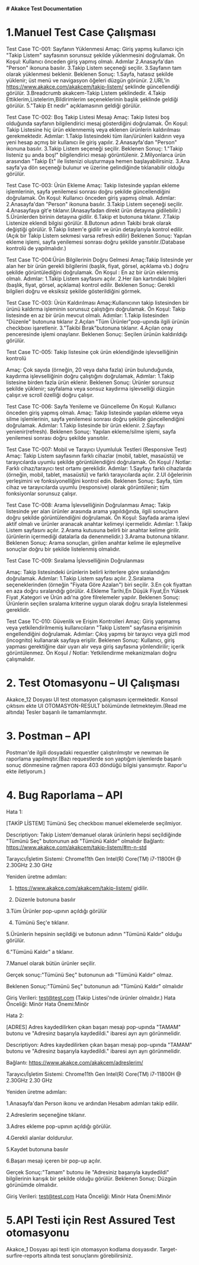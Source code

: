 **# Akakce Test Documentation**
# ****1.Manuel Test Case Çalışması****

Test Case TC-001: Sayfanın Yüklenmesi
Amaç:
Giriş yapmış kullanıcı için "Takip Listem" sayfasının sorunsuz şekilde yüklenmesini doğrulamak.
Ön Koşul:
Kullanıcı önceden giriş yapmış olmalı.
Adımlar
2.Anasayfa'dan "Person" ikonuna basılır.
3.Takip Listem seçeneği seçilir.
3.Sayfanın tam olarak yüklenmesi beklenir.
Beklenen Sonuç:
1.Sayfa, hatasız şekilde yüklenir; üst menü ve navigasyon öğeleri düzgün görünür.
2.URL'in https://www.akakce.com/akakcem/takip-listem/ şeklinde güncellendiği görülür.
3.Breadcrumb akakcem-Takip Listem şeklindedir.
4.Takip Ettiklerim,Listelerim,Bildirimlerim seçeneklerinin başlık şeklinde geldiği görülür.
5."Takip Et nedir" açıklamasının geldiği görülür.


Test Case TC-002: Boş Takip Listesi Mesajı
Amaç:
Takip listesi boş olduğunda sayfanın bilgilendirici mesaj gösterdiğini doğrulamak.
Ön Koşul: Takip Listesine hiç ürün eklenmemiş veya eklenen ürünlerin kaldırılması gerekmektedir.
Adımlar:
1.Takip listesindeki tüm ilan/ürünleri kaldırın veya yeni hesap açmış bir kullanıcı ile giriş yapılır.
2.Anasayfa'dan "Person" ikonuna basılır.
3.Takip Listem seçeneği seçilir.
Beklenen Sonuç:
1."Takip listeniz şu anda boş!" bilgilendirici mesajı görüntülenir.
2.Milyonlarca ürün arasından "Takip Et" ile listenizi oluşturmaya hemen başlayabilirsiniz.
3.Ana sayfa'ya dön seçeneği bulunur ve üzerine gelindiğinde tıklanabilir olduğu görülür.

Test Case TC-003: Ürün Ekleme
Amaç:
Takip listesinde yapılan ekleme işlemlerinin, sayfa yenilemesi sonrası doğru şekilde güncellendiğini doğrulamak.
Ön Koşul:
Kullanıcı önceden giriş yapmış olmalı.
Adımlar:
2.Anasayfa'dan "Person" ikonuna basılır.
3.Takip Listem seçeneği seçilir.
4.Anasayfaya git'e tıklanır.(Anasayfadan direkt ürün detayına gidilebilir.)
5.Ürünlerden birinin detayına gidilir.
6.Takip et butonuna tıklanır.
7.Takip Listenize eklendi bilgisi görülür.
8.Butonun adının Takibi bırak olarak değiştiği görülür.
9.Takip listem'e gidilir ve ürün detaylarıyla kontrol edilir.(Açık bir Takip Listem sekmesi varsa refresh edilir)
Beklenen Sonuç:
Yapılan ekleme işlemi, sayfa yenilemesi sonrası doğru şekilde yansıtılır.(Database kontrolü de yapılmalıdır.)



Test Case TC-004:Ürün Bilgilerinin Doğru Gelmesi
Amaç:Takip listesinde yer alan her bir ürün gerekli bilgilerini (başlık, fiyat, görsel, açıklama vb.) doğru şekilde görüntülediğini doğrulamak.
Ön Koşul :
En az bir ürün eklenmiş olmalı.
Adımlar:
1.Takip Listem sayfasını açılır.
2.Her ilan kartındaki bilgileri (başlık, fiyat, görsel, açıklama) kontrol edilir.
Beklenen Sonuç:
Gerekli bilgileri doğru ve eksiksiz şekilde gösterildiğini görmek.

Test Case TC-003: Ürün Kaldırılması
Amaç:Kullanıcının takip listesinden bir ürünü kaldırma işleminin sorunsuz çalıştığını doğrulamak.
Ön Koşul:
Takip listesinde en az bir ürün mevcut olmalı.
Adımlar:
1.Takip listesinden "Düzenle" butonuna tıklanır
2.Açılan "Tüm Ürünler"pop-upında ilgili ürünün checkboxı işaretlenir.
3."Takibi Bırak"butonuna tıklanır.
4.Açılan onay penceresinde işlemi onaylanır.
Beklenen Sonuç:
Seçilen ürünün kaldırıldığı görülür.


Test Case TC-005: Takip listesine çok ürün eklendiğinde işlevselliğinin kontrolü

Amaç:
Çok sayıda (örneğin, 20 veya daha fazla) ürün bulunduğunda, kaydırma işlevselliğinin doğru çalıştığını doğrulamak.
Adımlar:
1.Takip listesine birden fazla ürün eklenir.
Beklenen Sonuç:
Ürünler sorunsuz şekilde yüklenir; sayfalama veya sonsuz kaydırma işlevselliği düzgün çalışır.ve scroll özelliği doğru çalışır.


Test Case TC-006: Sayfa Yenileme ve Güncelleme
Ön Koşul:
Kullanıcı önceden giriş yapmış olmalı.
Amaç:
Takip listesinde yapılan ekleme veya silme işlemlerinin, sayfa yenilemesi sonrası doğru şekilde güncellendiğini doğrulamak.
Adımlar:
1.Takip listesinde bir ürün eklenir.
2.Sayfayı yenienir(refresh).
Beklenen Sonuç:
Yapılan ekleme/silme işlemi, sayfa yenilemesi sonrası doğru şekilde yansıtılır.


Test Case TC-007: Mobil ve Tarayıcı Uyumluluk Testleri (Responsive Test)
Amaç:
Takip Listem sayfasının farklı cihazlar (mobil, tablet, masaüstü) ve tarayıcılarda uyumlu şekilde görüntülendiğini doğrulamak.
Ön Koşul / Notlar:
Farklı cihaz/tarayıcı test ortamı gereklidir.
Adımlar:
1.Sayfayı farklı cihazlarda (örneğin, mobil, tablet, masaüstü) ve farklı tarayıcılarda açılır.
2.UI öğelerinin yerleşimini ve fonksiyonelliğini kontrol edin.
Beklenen Sonuç:
Sayfa, tüm cihaz ve tarayıcılarda uyumlu (responsive) olarak görüntülenir; tüm fonksiyonlar sorunsuz çalışır.



Test Case TC-008: Arama İşlevselliğinin Doğrulanması
Amaç:
Takip listesinde yer alan ürünler arasında arama yapıldığında, ilgili sonuçların doğru şekilde görüntülendiğini doğrulamak.
Ön Koşul:
Sayfada arama işlevi aktif olmalı ve ürünler aranacak anahtar kelimeyi içermelidir.
Adımlar:
1.Takip Listem sayfasını açılır.
2.Arama kutusuna belirli bir anahtar kelime girilir.(ürünlerin içermediği datalarla da denenmelidir.)
3.Arama butonuna tıklanır.
Beklenen Sonuç:
Arama sonuçları, girilen anahtar kelime ile eşleşmelive  sonuçlar doğru  bir şekilde listelenmiş olmalıdır.



Test Case TC-009: Sıralama İşlevselliğinin Doğrulanması

Amaç:
Takip listesindeki ürünlerin belirli kriterlere göre sıralandığını doğrulamak.
Adımlar:
1.Takip Listem sayfası açılır.
2.Sıralama seçeneklerinden (örneğin "Fiyata Göre Azalan") biri seçilir.
3.En çok fiyattan en aza doğru sıralandığı görülür.
4.Ekleme Tarihi,En Düşük Fiyat,En Yüksek Fiyat ,Kategori ve Ürün adı'na göre filrelemeler yapılır.
Beklenen Sonuç:
Ürünlerin seçilen sıralama kriterine uygun olarak doğru sırayla listelenmesi gereklidir.



Test Case TC-010: Güvenlik ve Erişim Kontrolleri
Amaç:
Giriş yapmamış veya yetkilendirilmemiş kullanıcıların "Takip Listem" sayfasına erişiminin engellendiğini doğrulamak.
Adımlar:
Çıkış yapmış bir tarayıcı veya gizli mod (incognito) kullanarak sayfaya erişilir.
Beklenen Sonuç:
Kullanıcı, giriş yapması gerektiğine dair uyarı alır veya giriş sayfasına yönlendirilir; içerik görüntülenmez.
Ön Koşul / Notlar:
Yetkilendirme mekanizmaları doğru çalışmalıdır.



# ****2. Test Otomasyonu – UI Çalışması****
Akakce_12 Dosyası UI test otomasyon çalışmasını içermektedir. Konsol çıktısını ekte UI OTOMASYON-RESULT bölümünde iletmekteyim.(Read me altında) Tesler başarılı ile tamamlanmıştır.
# ****3. Postman – API****
Postman'de ilgili dosyadaki requestler çalıştırılmıştır ve newman ile raporlama yapılmıştır.(Bazı requestlerde son yaptığım işlemlerde başarılı sonuç dönmesine rağmen rapora 403 döndüğü bilgisi yansımıştır. Rapor'u ekte iletiyorum.)
# ****4. Bug Raporlama – API****
Hata 1:

[TAKİP LİSTEM] Tümünü Seç checkboxı manuel eklemelerde seçilmiyor.

Descriptiyon: Takip Listem'demanuel olarak ürünlerin hepsi seçildiğinde "Tümünü Seç" butonunun adı "Tümünü Kaldır" olmalıdır
Bağlantı: https://www.akakce.com/akakcem/takip-listem/#m-n-std

Tarayıcı/İşletim Sistemi: Chrome11th Gen Intel(R) Core(TM) i7-11800H @ 2.30GHz 2.30 GHz

Yeniden üretme adımları:

1. https://www.akakce.com/akakcem/takip-listem/ gidilir.

2. Düzenle butonuna basılır

3.Tüm Ürünler pop-upının açıldığı görülür

4. Tümünü Seç'e tıklanır.

5.Ürünlerin hepsinin seçildiği ve butonun adının "Tümünü Kaldır" olduğu görülür.

6."Tümünü Kaldır" a tıklanır.

7.Manuel olarak bütün ürünler seçilir.


Gerçek sonuç:"Tümünü Seç" butonunun adı "Tümünü Kaldır" olmaz.

Beklenen Sonuç:"Tümünü Seç" butonunun adı "Tümünü Kaldır" olmalıdır

Giriş Verileri: test@test.com (Takip Listesi'nde ürünler olmalıdır.)
Hata Önceliği: Minör
Hata Önemi:Minör

Hata 2:

[ADRES] Adres kaydedilirken çıkan başarı mesajı pop-upında "TAMAM" butonu ve "Adresinz başarıyla kaydedildi." ibaresi ayrı ayrı görünmelidir.

Descriptiyon: Adres kaydedilirken çıkan başarı mesajı pop-upında "TAMAM" butonu ve "Adresinz başarıyla kaydedildi." ibaresi ayrı ayrı görünmelidir.

Bağlantı: https://www.akakce.com/akakcem/adreslerim/

Tarayıcı/İşletim Sistemi: Chrome11th Gen Intel(R) Core(TM) i7-11800H @ 2.30GHz 2.30 GHz

Yeniden üretme adımları:

1.Anasayfa'dan Person ikonu ve ardından Hesabım adımları takip edilir.

2.Adreslerim seçeneğine tıklanır.

3.Adres ekleme pop-upının açıldığı görülür.

4.Gerekli alanlar doldurulur.

5.Kaydet butonuna basılır

6.Başarı mesajı içeren bir pop-up açılır.


Gerçek Sonuç:"Tamam" butonu ile "Adresiniz başarıyla kaydedildi" bilgilerinin karışık bir şekilde olduğu görülür.
Beklenen Sonuç: Düzgün görünümde olmalıdır.

Giriş Verileri: test@test.com
Hata Önceliği: Minör
Hata Önemi:Minör
# ****5.API Testi için Rest Assured Test otomasyonu****
Akakce_1 Dosyası api testi için otomasyon kodlama dosyasıdır. Target-surfire-reports altında test sonuçlarını görebilirsiniz.